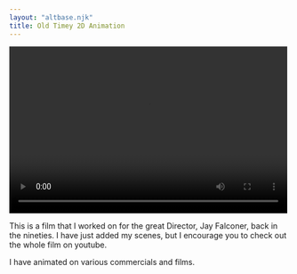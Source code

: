 ```yaml
---
layout: "altbase.njk"
title: Old Timey 2D Animation
---
```

<video width="500" height="300" controls>
    <source src="/assets/images/videos/Deadly_Deposits_Reel.mp4" type="video/mp4">
    Your browser does not support the video tag
</video>

This is a film that I worked on for the great Director, Jay Falconer, back in the nineties. I have just added my scenes, but I encourage you to check out the whole film on youtube. 

I have animated on various commercials and films. 
